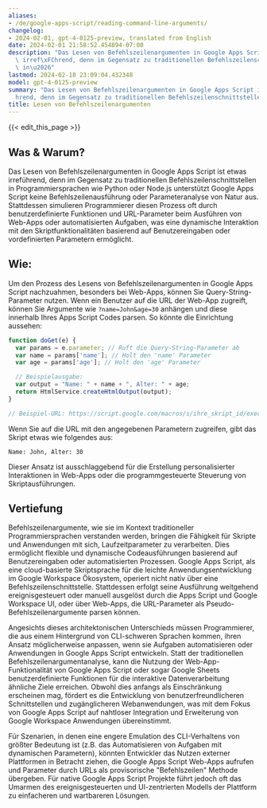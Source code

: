 ```yaml
---
aliases:
- /de/google-apps-script/reading-command-line-arguments/
changelog:
- 2024-02-01, gpt-4-0125-preview, translated from English
date: 2024-02-01 21:58:52.454894-07:00
description: "Das Lesen von Befehlszeilenargumenten in Google Apps Script ist etwas\
  \ irref\xFChrend, denn im Gegensatz zu traditionellen Befehlszeilenschnittstellen\
  \ in\u2026"
lastmod: 2024-02-18 23:09:04.432348
model: gpt-4-0125-preview
summary: "Das Lesen von Befehlszeilenargumenten in Google Apps Script ist etwas irref\xFC\
  hrend, denn im Gegensatz zu traditionellen Befehlszeilenschnittstellen in\u2026"
title: Lesen von Befehlszeilenargumenten
---
```


{{< edit_this_page >}}

## Was & Warum?

Das Lesen von Befehlszeilenargumenten in Google Apps Script ist etwas irreführend, denn im Gegensatz zu traditionellen Befehlszeilenschnittstellen in Programmiersprachen wie Python oder Node.js unterstützt Google Apps Script keine Befehlszeilenausführung oder Parameteranalyse von Natur aus. Stattdessen simulieren Programmierer diesen Prozess oft durch benutzerdefinierte Funktionen und URL-Parameter beim Ausführen von Web-Apps oder automatisierten Aufgaben, was eine dynamische Interaktion mit den Skriptfunktionalitäten basierend auf Benutzereingaben oder vordefinierten Parametern ermöglicht.

## Wie:

Um den Prozess des Lesens von Befehlszeilenargumenten in Google Apps Script nachzuahmen, besonders bei Web-Apps, können Sie Query-String-Parameter nutzen. Wenn ein Benutzer auf die URL der Web-App zugreift, können Sie Argumente wie `?name=John&age=30` anhängen und diese innerhalb Ihres Apps Script Codes parsen. So könnte die Einrichtung aussehen:

```javascript
function doGet(e) {
  var params = e.parameter; // Ruft die Query-String-Parameter ab
  var name = params['name']; // Holt den 'name' Parameter
  var age = params['age']; // Holt den 'age' Parameter

  // Beispielausgabe:
  var output = "Name: " + name + ", Alter: " + age;
  return HtmlService.createHtmlOutput(output);
}

// Beispiel-URL: https://script.google.com/macros/s/ihre_skript_id/exec?name=John&age=30
```

Wenn Sie auf die URL mit den angegebenen Parametern zugreifen, gibt das Skript etwas wie folgendes aus:

```
Name: John, Alter: 30
```

Dieser Ansatz ist ausschlaggebend für die Erstellung personalisierter Interaktionen in Web-Apps oder die programmgesteuerte Steuerung von Skriptausführungen.

## Vertiefung

Befehlszeilenargumente, wie sie im Kontext traditioneller Programmiersprachen verstanden werden, bringen die Fähigkeit für Skripte und Anwendungen mit sich, Laufzeitparameter zu verarbeiten. Dies ermöglicht flexible und dynamische Codeausführungen basierend auf Benutzereingaben oder automatisierten Prozessen. Google Apps Script, als eine cloud-basierte Skriptsprache für die leichte Anwendungsentwicklung im Google Workspace Ökosystem, operiert nicht nativ über eine Befehlszeilenschnittstelle. Stattdessen erfolgt seine Ausführung weitgehend ereignisgesteuert oder manuell ausgelöst durch die Apps Script und Google Workspace UI, oder über Web-Apps, die URL-Parameter als Pseudo-Befehlszeilenargumente parsen können.

Angesichts dieses architektonischen Unterschieds müssen Programmierer, die aus einem Hintergrund von CLI-schweren Sprachen kommen, ihren Ansatz möglicherweise anpassen, wenn sie Aufgaben automatisieren oder Anwendungen in Google Apps Script entwickeln. Statt der traditionellen Befehlszeilenargumentanalyse, kann die Nutzung der Web-App-Funktionalität von Google Apps Script oder sogar Google Sheets benutzerdefinierte Funktionen für die interaktive Datenverarbeitung ähnliche Ziele erreichen. Obwohl dies anfangs als Einschränkung erscheinen mag, fördert es die Entwicklung von benutzerfreundlicheren Schnittstellen und zugänglicheren Webanwendungen, was mit dem Fokus von Google Apps Script auf nahtloser Integration und Erweiterung von Google Workspace Anwendungen übereinstimmt.

Für Szenarien, in denen eine engere Emulation des CLI-Verhaltens von größter Bedeutung ist (z.B. das Automatisieren von Aufgaben mit dynamischen Parametern), könnten Entwickler das Nutzen externer Plattformen in Betracht ziehen, die Google Apps Script Web-Apps aufrufen und Parameter durch URLs als provisorische "Befehlszeilen" Methode übergeben. Für native Google Apps Script Projekte führt jedoch oft das Umarmen des ereignisgesteuerten und UI-zentrierten Modells der Plattform zu einfacheren und wartbareren Lösungen.
